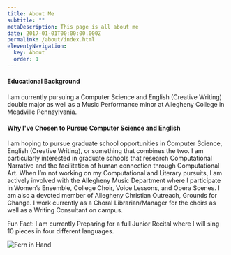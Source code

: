 ```yaml
---
title: About Me
subtitle: ""
metaDescription: This page is all about me
date: 2017-01-01T00:00:00.000Z
permalink: /about/index.html
eleventyNavigation:
  key: About
  order: 1
---
```

#### Educational Background

I﻿ am currently pursuing a Computer Science and English (Creative Writing) double major as well as a Music Performance minor at Allegheny College in Meadville Pennsylvania.

#### W﻿hy I've Chosen to Pursue Computer Science and English

I am hoping to pursue graduate school opportunities in Computer Science, English (Creative Writing), or something that combines the two. I am particularly interested in graduate schools that research Computational Narrative and the facilitation of human connection through Computational Art. When I’m not working on my Computational and Literary pursuits, I am actively involved with the Allegheny Music Department where I participate in Women’s Ensemble, College Choir, Voice Lessons, and Opera Scenes. I am also a devoted member of Allegheny Christian Outreach, Grounds for Change. I work currently as a Choral Librarian/Manager for the choirs as well as a Writing Consultant on campus.



Fun Fact: I am currently Preparing for a full Junior Recital where I will sing 10 pieces in four different languages.



![Fern in Hand](/src/assets/img/fern-forest.jpeg "Fern in Hand")